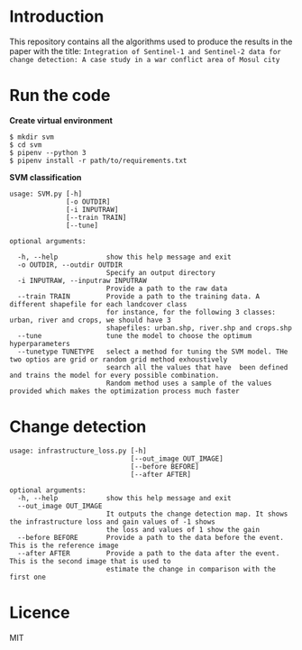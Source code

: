# Introduction

This repository contains all the algorithms used to produce the results in the paper with the title: `Integration of Sentinel-1 and Sentinel-2 data for change detection: A case study in a war conflict area of Mosul city`


# Run the code

**Create virtual environment**

```
$ mkdir svm
$ cd svm
$ pipenv --python 3
$ pipenv install -r path/to/requirements.txt
```

**SVM classification**
```
usage: SVM.py [-h] 
              [-o OUTDIR] 
              [-i INPUTRAW] 
              [--train TRAIN] 
              [--tune] 

optional arguments:

  -h, --help            show this help message and exit  
  -o OUTDIR, --outdir OUTDIR
                        Specify an output directory                        
  -i INPUTRAW, --inputraw INPUTRAW  
                        Provide a path to the raw data
  --train TRAIN         Provide a path to the training data. A different shapefile for each landcover class 
                        for instance, for the following 3 classes: urban, river and crops, we should have 3 
                        shapefiles: urban.shp, river.shp and crops.shp  
  --tune                tune the model to choose the optimum hyperparameters 
  --tunetype TUNETYPE   select a method for tuning the SVM model. THe two optios are grid or random grid method exhoustively 
                        search all the values that have  been defined and trains the model for every possible combination. 
                        Random method uses a sample of the values provided which makes the optimization process much faster

```

# Change detection
```
usage: infrastructure_loss.py [-h] 
                              [--out_image OUT_IMAGE] 
                              [--before BEFORE] 
                              [--after AFTER]

optional arguments:
  -h, --help            show this help message and exit
  --out_image OUT_IMAGE
                        It outputs the change detection map. It shows the infrastructure loss and gain values of -1 shows 
                        the loss and values of 1 show the gain
  --before BEFORE       Provide a path to the data before the event. This is the reference image
  --after AFTER         Provide a path to the data after the event. This is the second image that is used to 
                        estimate the change in comparison with the first one

```


# Licence
                     
MIT